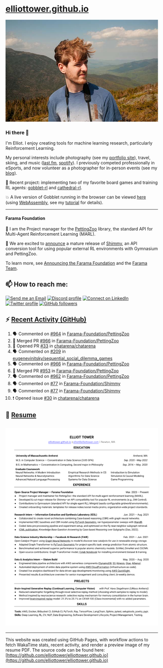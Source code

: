 # [elliottower.github.io](https://github.com/elliottower/elliottower.github.io)

[![A wild Elliot on Mt Washington](https://raw.githubusercontent.com/elliottower/elliottower.github.io/main/src/jpg/DSCF7539-600px.jpg?raw=true)](https://raw.githubusercontent.com/elliottower/elliottower.github.io/main/src/jpg/DSCF7539.jpg?raw=true)

### Hi there 👋

I'm Elliot. I enjoy creating tools for machine learning research, particularly Reinforcement Learning.

My personal interests include photography (see my [portfolio site](https://www.elliottower.com/)), travel, skiing, and music ([last.fm](https://www.last.fm/user/ajsdlfkwer), [spotify](https://open.spotify.com/user/12132818380)). I previously competed professionally in eSports, and now volunteer as a photographer for in-person events (see my [blog](https://www.elliottower.com/stories/?category=events)).

🤖 Recent project: implementing two of my favorite board games and training RL agents: [gobblet-rl](https://github.com/elliottower/gobblet-rl) and [cathedral-rl](https://github.com/elliottower/cathedral-rl). 

💥 A live version of Gobblet running in the browser can be viewed [here](https://elliottower.github.io/gobblet-rl/) (using [WebAssembly](https://webassembly.org/), see my [tutorial](https://github.com/elliottower/gobblet-rl/blob/main/tutorials/WebAssembly/web_assembly.md) for details).

----

#### Farama Foundation

🚀 I am the Project manager for the [PettingZoo](https://github.com/Farama-Foundation/PettingZoo) library, the standard API for Multi-Agent Reinforcement Learning (MARL). 

🎉 We are excited to [announce](https://farama.org/Announcing-Shimmy) a mature release of [Shimmy](https://github.com/Farama-Foundation/Shimmy), an API conversion tool for using popular external RL environments with Gymnasium and PettingZoo. 

To learn more, see [Announcing the Farama Foundation](https://farama.org/Announcing-The-Farama-Foundation) and the [Farama Team](https://farama.org/team).

## 📫 How to reach me:

 [![Send me an Email](https://img.shields.io/badge/email-elliot%40elliottower.com-blue)](mailto:elliot@elliottower.com)
 [![Discord profile](https://img.shields.io/badge/Discord-7289DA?style=flat&logo=discord&logoColor=white)](https://discord.com/users/83091537923145728)
 [![Connect on LinkedIn](https://img.shields.io/badge/--linkedin?label=LinkedIn&logo=LinkedIn&style=social)](https://www.linkedin.com/in/elliot-tower)
 [![Twitter profile](https://img.shields.io/twitter/follow/elliottower?style=social)](https://twitter.com/ElliotTower/)
 [![GitHub followers](https://img.shields.io/github/followers/elliottower?style=social)](https://github.com/elliottower/)

## ⚡ [Recent Activity (GitHub)](https://github.com/elliottower)

<!--START_SECTION:activity-->
1. 🗣 Commented on [#964](https://github.com/Farama-Foundation/PettingZoo/issues/964) in [Farama-Foundation/PettingZoo](https://github.com/Farama-Foundation/PettingZoo)
2. 🎉 Merged PR [#966](https://github.com/Farama-Foundation/PettingZoo/pull/966) in [Farama-Foundation/PettingZoo](https://github.com/Farama-Foundation/PettingZoo)
3. 💪 Opened PR [#33](https://github.com/chatarena/chatarena/pull/33) in [chatarena/chatarena](https://github.com/chatarena/chatarena)
4. 🗣 Commented on [#209](https://github.com/eugenevinitsky/sequential_social_dilemma_games/issues/209) in [eugenevinitsky/sequential_social_dilemma_games](https://github.com/eugenevinitsky/sequential_social_dilemma_games)
5. 🗣 Commented on [#966](https://github.com/Farama-Foundation/PettingZoo/issues/966) in [Farama-Foundation/PettingZoo](https://github.com/Farama-Foundation/PettingZoo)
6. 🎉 Merged PR [#953](https://github.com/Farama-Foundation/PettingZoo/pull/953) in [Farama-Foundation/PettingZoo](https://github.com/Farama-Foundation/PettingZoo)
7. 🗣 Commented on [#962](https://github.com/Farama-Foundation/PettingZoo/issues/962) in [Farama-Foundation/PettingZoo](https://github.com/Farama-Foundation/PettingZoo)
8. 🗣 Commented on [#77](https://github.com/Farama-Foundation/Shimmy/issues/77) in [Farama-Foundation/Shimmy](https://github.com/Farama-Foundation/Shimmy)
9. 🗣 Commented on [#77](https://github.com/Farama-Foundation/Shimmy/issues/77) in [Farama-Foundation/Shimmy](https://github.com/Farama-Foundation/Shimmy)
10. ❗️ Opened issue [#30](https://github.com/chatarena/chatarena/issues/30) in [chatarena/chatarena](https://github.com/chatarena/chatarena)
<!--END_SECTION:activity-->

## 📄 [Resume](https://elliottower.github.io/src/pdf/resume.pdf)

<!-- PDF-TO-MARKDOWN:START -->
![Page 1](src/png/page1.png "Page 1")
---
<!-- PDF-TO-MARKDOWN:END -->

----

This website was created using GitHub Pages, with workflow actions to fetch WakaTime stats, recent activity, and render a preview image of my resume PDF. The source code can be found here: [https://github.com/elliottower/elliottower.github.io](https://github.com/elliottower/elliottower.github.io)
